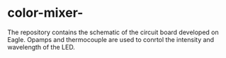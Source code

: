 # color-mixer-
The repository contains the schematic of the circuit board developed on Eagle. Opamps and thermocouple are used to conrtol the intensity and wavelength of the LED.
